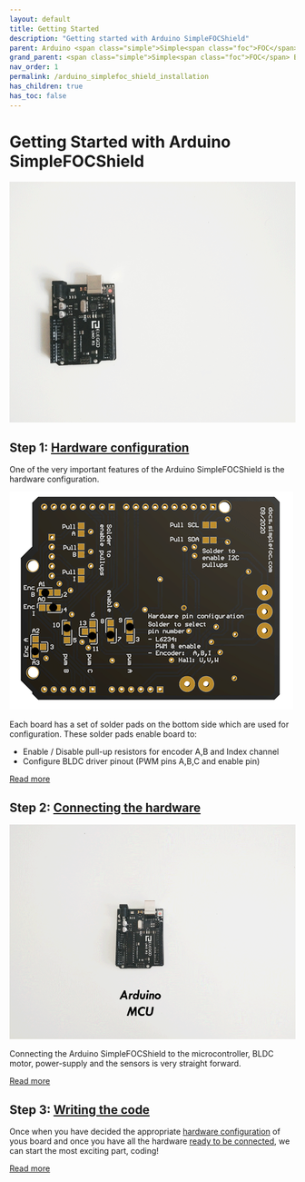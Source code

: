 ```yaml
---
layout: default
title: Getting Started
description: "Getting started with Arduino SimpleFOCShield"
parent: Arduino <span class="simple">Simple<span class="foc">FOC</span>Shield</span>
grand_parent: <span class="simple">Simple<span class="foc">FOC</span> Boards</span>
nav_order: 1
permalink: /arduino_simplefoc_shield_installation
has_children: true
has_toc: false
---
```

# Getting Started with Arduino <span class="simple">Simple<span class="foc">FOC</span>Shield</span>  

<img src="extras/Images/simple_foc_shield_v13_small.gif" class="width50">

## Step 1: [Hardware configuration](pads_soldering) 
One of the very important features of the Arduino <span class="simple">Simple<span class="foc">FOC</span>Shield</span> is the hardware configuration. 

<img src="extras/Images/shield_bot_v131_pinout.gif" class="width40">

Each board has a set of solder pads on the bottom side which are used for configuration. These solder pads enable board to:
- Enable / Disable pull-up resistors for encoder A,B and Index channel
- Configure BLDC driver pinout (PWM pins A,B,C and enable pin)

[Read more](pads_soldering)



## Step 2: [Connecting the hardware](foc_shield_connect_hardware)

<img src="extras/Images/connection.gif" class="width50">

Connecting the Arduino <span class="simple">Simple<span class="foc">FOC</span>Shield</span> to the microcontroller, BLDC motor, power-supply and the sensors is very straight forward. 

[Read more](foc_shield_connect_hardware)

## Step 3: [Writing the code](foc_shield_code)

Once when you have decided the appropriate [hardware configuration](pads_soldering) of yous board and once you have all the hardware [ready to be connected](foc_shield_connect_hardware), we can start the most exciting part, coding!

[Read more](foc_shield_code)
